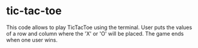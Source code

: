 # tic-tac-toe

This code allows to play TicTacToe using the terminal. User puts the values of a row and column where the 'X' or 'O' will be placed. The game ends when one user wins. 
